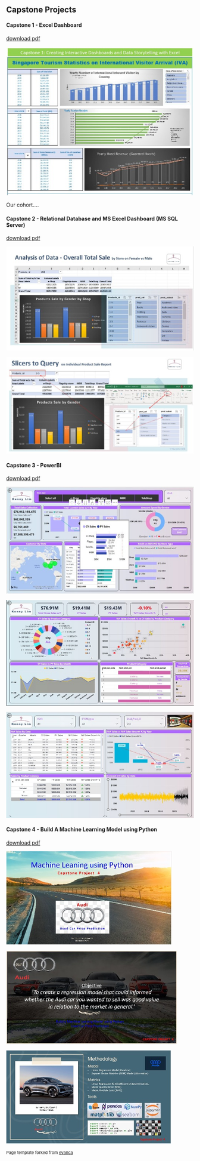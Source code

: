 ## Capstone Projects
#### Capstone 1 - Excel Dashboard

[download pdf](pdf/cp1_excel_1_pdf.pdf)
<p><img src="/images/cp1_excel_1_5.jpg?raw=true"/></p>
<p>Our cohort....</p>

#### Capstone 2 - Relational Database and MS Excel Dashboard (MS SQL Server)

[download pdf](/pdf/retail_case_study_r3.pdf)
<p><img src="images/cp2_sql_p1.jpg?raw=true"/>
<p><img src="images/cp2_sql_p2.jpg?raw=true"/></p>


#### Capstone 3 - PowerBI

[download pdf](/pdf/retailcasestudy_powerbi.pdf)
<p><img src="images/cp3_powerbi_p1.JPG?raw=true"/></p>
<p><img src="images/cp3_powerbi_p2.JPG?raw=true"/></p>
<p><img src="images/cp3_powerbi_p3.JPG?raw=true"/></p>


#### Capstone 4 - Build A Machine Learning Model using Python

[download pdf](/pdf/used_car_price_prediction.pdf)
<p><img src="images/cp4_python_p2.JPG?raw=true"/></p>
<p><img src="images/cp4_python_p1.JPG?raw=true"/></p>
<p><img src="images/cp4_python_p3.JPG?raw=true"/></p>

<p style="font-size:11px">Page template forked from <a href="https://github.com/evanca/quick-portfolio">evanca</a></p>
<!-- Remove above link if you don't want to attibute -->
